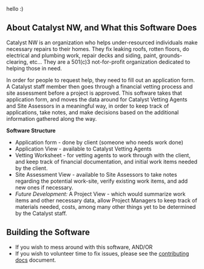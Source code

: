 hello :)

## About Catalyst NW, and What this Software Does

Catalyst NW is an organization who helps under-resourced individuals make necessary repairs to their homes.  They fix leaking roofs, rotten floors, do electrical and plumbing work, repair decks and siding, paint, grounds-clearing, etc... They are a 501(c)3 not-for-profit organization dedicated to helping those in need.

In order for people to request help, they need to fill out an application form.  A Catalyst staff member then goes through a financial vetting process and site assessment before a project is approved. This software takes that application form, and moves the data around for Catalyst Vetting Agents and Site Assessors in a meaningful way, in order to keep track of applications, take notes, and make decisions based on the additional information gathered along the way.

**Software Structure**
* Application form - done by client (someone who needs work done)
* Application View - available to Catalyst Vetting Agents
* Vetting Worksheet - for vetting agents to work through with the client, and keep track of financial documentation, and initial work items needed by the client.
* Site Assessment View - available to Site Assessors to take notes regarding the potential work-site, verify existing work items, and add new ones if necessary.
* *Future Development:* A Project View - which would summarize work items and other necessary data, allow Project Managers to keep track of materials needed, costs, among many other things yet to be determined by the Catalyst staff. 

## Building the Software
* If you wish to mess around with this software, AND/OR
* If you wish to volunteer time to fix issues, please see the [contributing docs](./CONTRIBUTING.md) document.
